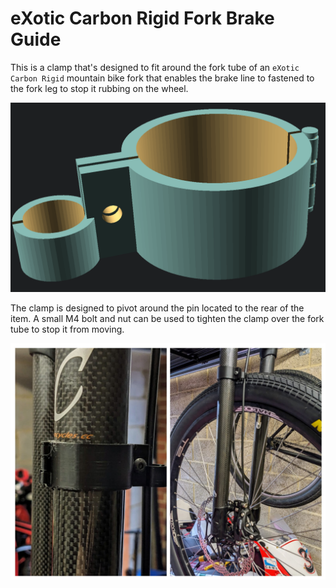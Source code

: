 # eXotic Carbon Rigid Fork Brake Guide

This is a clamp that's designed to fit around the fork tube of an `eXotic Carbon Rigid` mountain bike fork that enables the brake line to fastened to the fork leg to stop it rubbing on the wheel.

![](side.png)

The clamp is designed to pivot around the pin located to the rear of the item. A small M4 bolt and nut can be used to tighten the clamp over the fork tube to stop it from moving.

![](fitted.jpeg)
